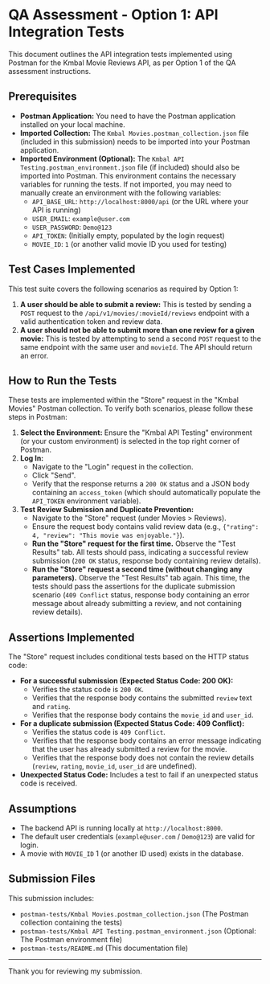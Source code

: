 # QA Assessment - Option 1: API Integration Tests

This document outlines the API integration tests implemented using Postman for the Kmbal Movie Reviews API, as per Option 1 of the QA assessment instructions.

## Prerequisites

* **Postman Application:** You need to have the Postman application installed on your local machine.
* **Imported Collection:** The `Kmbal Movies.postman_collection.json` file (included in this submission) needs to be imported into your Postman application.
* **Imported Environment (Optional):** The `Kmbal API Testing.postman_environment.json` file (if included) should also be imported into Postman. This environment contains the necessary variables for running the tests. If not imported, you may need to manually create an environment with the following variables:
    * `API_BASE_URL`: `http://localhost:8000/api` (or the URL where your API is running)
    * `USER_EMAIL`: `example@user.com`
    * `USER_PASSWORD`: `Demo@123`
    * `API_TOKEN`: (Initially empty, populated by the login request)
    * `MOVIE_ID`: `1` (or another valid movie ID you used for testing)

## Test Cases Implemented

This test suite covers the following scenarios as required by Option 1:

1.  **A user should be able to submit a review:** This is tested by sending a `POST` request to the `/api/v1/movies/:movieId/reviews` endpoint with a valid authentication token and review data.
2.  **A user should not be able to submit more than one review for a given movie:** This is tested by attempting to send a second `POST` request to the same endpoint with the same user and `movieId`. The API should return an error.

## How to Run the Tests

These tests are implemented within the "Store" request in the "Kmbal Movies" Postman collection. To verify both scenarios, please follow these steps in Postman:

1.  **Select the Environment:** Ensure the "Kmbal API Testing" environment (or your custom environment) is selected in the top right corner of Postman.
2.  **Log In:**
    * Navigate to the "Login" request in the collection.
    * Click "Send".
    * Verify that the response returns a `200 OK` status and a JSON body containing an `access_token` (which should automatically populate the `API_TOKEN` environment variable).
3.  **Test Review Submission and Duplicate Prevention:**
    * Navigate to the "Store" request (under Movies > Reviews).
    * Ensure the request body contains valid review data (e.g., `{"rating": 4, "review": "This movie was enjoyable."}`).
    * **Run the "Store" request for the first time.** Observe the "Test Results" tab. All tests should pass, indicating a successful review submission (`200 OK` status, response body containing review details).
    * **Run the "Store" request a second time (without changing any parameters).** Observe the "Test Results" tab again. This time, the tests should pass the assertions for the duplicate submission scenario (`409 Conflict` status, response body containing an error message about already submitting a review, and not containing review details).

## Assertions Implemented

The "Store" request includes conditional tests based on the HTTP status code:

* **For a successful submission (Expected Status Code: 200 OK):**
    * Verifies the status code is `200 OK`.
    * Verifies that the response body contains the submitted `review` text and `rating`.
    * Verifies that the response body contains the `movie_id` and `user_id`.
* **For a duplicate submission (Expected Status Code: 409 Conflict):**
    * Verifies the status code is `409 Conflict`.
    * Verifies that the response body contains an error message indicating that the user has already submitted a review for the movie.
    * Verifies that the response body does not contain the review details (`review`, `rating`, `movie_id`, `user_id` are undefined).
* **Unexpected Status Code:** Includes a test to fail if an unexpected status code is received.

## Assumptions

* The backend API is running locally at `http://localhost:8000`.
* The default user credentials (`example@user.com` / `Demo@123`) are valid for login.
* A movie with `MOVIE_ID` 1 (or another ID used) exists in the database.

## Submission Files

This submission includes:

* `postman-tests/Kmbal Movies.postman_collection.json` (The Postman collection containing the tests)
* `postman-tests/Kmbal API Testing.postman_environment.json` (Optional: The Postman environment file)
* `postman-tests/README.md` (This documentation file)

---

Thank you for reviewing my submission.
